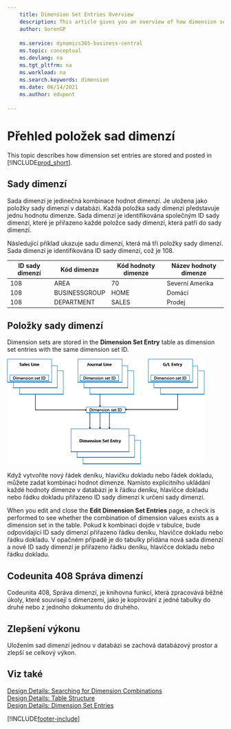 ```yaml
---
    title: Dimension Set Entries Overview
    description: This article gives you an overview of how dimension set entries are stored as dimension set entries and how they are posted.
    author: SorenGP

    ms.service: dynamics365-business-central
    ms.topic: conceptual
    ms.devlang: na
    ms.tgt_pltfrm: na
    ms.workload: na
    ms.search.keywords: dimension
    ms.date: 06/14/2021
    ms.author: edupont

---
```

# Přehled položek sad dimenzí
This topic describes how dimension set entries are stored and posted in [!INCLUDE[prod_short](includes/prod_short.md)].

## Sady dimenzí
Sada dimenzí je jedinečná kombinace hodnot dimenzí. Je uložena jako položky sady dimenzí v databázi. Každá položka sady dimenzí představuje jednu hodnotu dimenze. Sada dimenzí je identifikována společným ID sady dimenzí, které je přiřazeno každé položce sady dimenzí, která patří do sady dimenzí.

Následující příklad ukazuje sadu dimenzí, která má tři položky sady dimenzí. Sada dimenzí je identifikována ID sady dimenzí, což je 108.

| ID sady dimenzí | Kód dimenze | Kód hodnoty dimenze | Název hodnoty dimenze |
|----------------------|--------------------|--------------------------|--------------------------|  
| 108 | AREA | 70 | Severní Amerika |
| 108 | BUSINESSGROUP | HOME | Domácí |
| 108 | DEPARTMENT | SALES | Prodej |

## Položky sady dimenzí
Dimension sets are stored in the **Dimension Set Entry** table as dimension set entries with the same dimension set ID.

![Flow of dimension set entries.](media/dimensionentrynav7.png "Flow of dimension set entries")

Když vytvoříte nový řádek deníku, hlavičku dokladu nebo řádek dokladu, můžete zadat kombinaci hodnot dimenze. Namísto explicitního ukládání každé hodnoty dimenze v databázi je k řádku deníku, hlavičce dokladu nebo řádku dokladu přiřazeno ID sady dimenzí k určení sady dimenzí.

When you edit and close the **Edit Dimension Set Entries** page, a check is performed to see whether the combination of dimension values exists as a dimension set in the table. Pokud k kombinaci dojde v tabulce, bude odpovídající ID sady dimenzí přiřazeno řádku deníku, hlavičce dokladu nebo řádku dokladu. V opačném případě je do tabulky přidána nová sada dimenzí a nové ID sady dimenzí je přiřazeno řádku deníku, hlavičce dokladu nebo řádku dokladu.

## Codeunita 408 Správa dimenzí
Codeunita 408, Správa dimenzí, je knihovna funkcí, která zpracovává běžné úkoly, které souvisejí s dimenzemi, jako je kopírování z jedné tabulky do druhé nebo z jednoho dokumentu do druhého.

## Zlepšení výkonu
Uložením sad dimenzí jednou v databázi se zachová databázový prostor a zlepší se celkový výkon.

## Viz také
[Design Details: Searching for Dimension Combinations](design-details-searching-for-dimension-combinations.md)   
[Design Details: Table Structure](design-details-table-structure.md)   
[Design Details: Dimension Set Entries](design-details-dimension-set-entries.md)


[!INCLUDE[footer-include](includes/footer-banner.md)]
